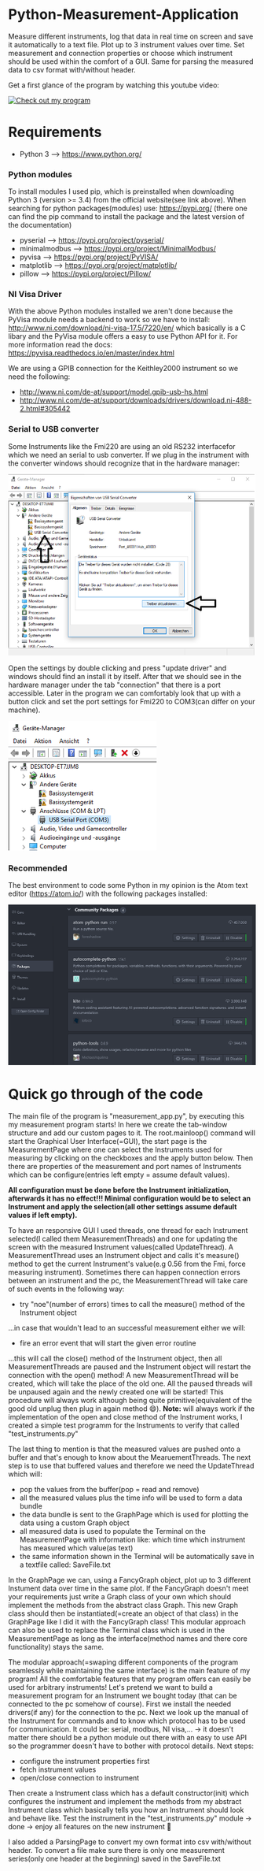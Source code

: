 # Python-Measurement-Application
Measure different instruments, log that data in real time on screen and save it automatically to a text file. 
Plot up to 3 instrument values over time. Set measurement and connection properties or choose which instrument should be
used within the comfort of a GUI. Same for parsing the measured data to csv format with/without header. 

Get a first glance of the program by watching this youtube video: 

[![Check out my program](https://img.youtube.com/vi/pmviVf1yuoM/0.jpg)](https://www.youtube.com/watch?v=pmviVf1yuoM)

# Requirements

- Python 3 --> https://www.python.org/


### Python modules
To install modules I used pip, which is preinstalled when downloading Python 3 (version >= 3.4) from the official
website(see link above). When searching for python packages(modules) use: https://pypi.org/ (there one can find the
pip command to install the package and the latest version of the documentation)

- pyserial --> https://pypi.org/project/pyserial/
- minimalmodbus --> https://pypi.org/project/MinimalModbus/
- pyvisa --> https://pypi.org/project/PyVISA/
- matplotlib --> https://pypi.org/project/matplotlib/
- pillow --> https://pypi.org/project/Pillow/

### NI Visa Driver
With the above Python modules installed we aren't done because the PyVisa module needs a backend to work so we 
have to install: http://www.ni.com/download/ni-visa-17.5/7220/en/ which basically is a C libary and the PyVisa
module offers a easy to use Python API for it. For more information read the docs: https://pyvisa.readthedocs.io/en/master/index.html

We are using a GPIB connection for the Keithley2000 instrument so we need the following:

- http://www.ni.com/de-at/support/model.gpib-usb-hs.html
- http://www.ni.com/de-at/support/downloads/drivers/download.ni-488-2.html#305442

### Serial to USB converter
Some Instruments like the Fmi220 are using an old RS232 interfacefor which we need an serial to usb converter.
If we plug in the instrument with the converter windows should recognize that in the hardware manager: 

![](doc_images/driver_serial_converter.png)

Open the settings by double clicking and press "update driver" and windows should find an install it by itself. After that
we should see in the hardware manager under the tab "connection" that there is a port accessible. Later in the program we 
can comfortably look that up with a button click and set the port settings for Fmi220 to COM3(can differ on your machine). 

![](doc_images/successful_driver_installation.png)

### Recommended
The best environment to code some Python in my opinion is the Atom text editor (https://atom.io/) with
the following packages installed:

![](doc_images/atom_packages.png)

 
# Quick go through of the code
The main file of the program is "measurement_app.py", by executing this my measurement program
starts! In here we create the tab-window structure and add our custom pages to it.
The root.mainloop() command will start the Graphical User Interface(=GUI), the start page
is the MeasurementPage where one can select the Instruments used for measuring by clicking
on the checkboxes and the apply button below. Then there are properties of the measurement and
port names of Instruments which can be configure(entries left empty = assume default values).

**All configuration must be done before the Instrument initialization, afterwards it has no effect!!!
Minimal configuration would be to select an Instrument and apply the selection(all other settings
assume default values if left empty).**

To have an responsive GUI I used threads, one thread for each Instrument selected(I called them 
MeasurementThreads) and one for updating the screen with the measured Instrument values(called
UpdateThread). A MeasurementThread uses an Instrument object and calls it's measure() method
to get the current Instrument's value(e.g 0.56 from the Fmi, force measuring instrument). Sometimes 
there can happen connection errors between an instrument and the pc, the MeasurementThread will take
care of such events in the following way:
- try "noe"(number of errors) times to call the measure() method of the Instrument object

...in case that wouldn't lead to an successful measurement either we will:

- fire an error event that will start the given error routine 

...this will call the close() method of the Instrument object, then all MeasurementThreads are 
paused and the Instrument object will restart the connection with the open() method! A new 
MeasurementThread will be created, which will take the place of the old one. All the paused threads
will be unpaused again and the newly created one will be started!
This procedure will always work although being quite primitive(equivalent of the good old
unplug then plug in again method :smile:).
**Note:** will always work if the implementation of the open and close method of the Instrument works,
I created a simple test programm for the Instruments to verify that called "test_instruments.py"

The last thing to mention is that the measured values are pushed onto a buffer and that's 
enough to know about the MearuementThreads. The next step is to use that buffered values and 
therefore we need the UpdateThread which will:

- pop the values from the buffer(pop = read and remove)
- all the measured values plus the time info will be used to form a data bundle 
- the data bundle is sent to the GraphPage which is used for plotting the data using a 
custom Graph object
- all measured data is used to populate the Terminal on the MeasurementPage with information
like: which time which instrument has measured which value(as text)
- the same information shown in the Terminal will be automatically save in a textfile called: SaveFile.txt

In the GraphPage we can, using a FancyGraph object, plot up to 3 different Instument data over
time in the same plot. If the FancyGraph doesn't meet your requirements just write a Graph class
of your own which should implement the methods from the abstract class Graph. This new Graph class 
should then be instantiated(=create an object of that class) in the GraphPage like I did it with
the FancyGraph class! This modular approach can also be used to replace the Terminal class which is
used in the MeasurementPage as long as the interface(method names and there core functionality) stays the
same.

The modular approach(=swaping different components of the program seamlessly while maintaining the same interface) 
is the main feature of my program! All the comfortable features that my program offers can easily be used for 
arbitrary instruments! Let's pretend we want to build a measurement program for an Instrument we bought today (that
can be connected to the pc somehow of course). First we install the needed drivers(if any) for the connection to the pc.
Next we look up the manual of the Instrument for commands and to know which protocol has to be used for communication.
It could be: serial, modbus, NI visa,... -> it doesn't matter there should be a python module out there with an easy to 
use API so the programmer doesn't have to bother with protocol details. Next steps:

- configure the instrument properties first 
- fetch instrument values 
- open/close connection to instrument

Then create a Instrument class which has a default constructor(init) which configures the instrument and implement the methods 
from my abstract Instrument class which basically tells you how an Instrument should look and behave like.
Test the instrument in the "test_instruments.py" module -> done -> enjoy all features on the new instrument :muscle:

I also added a ParsingPage to convert my own format into csv with/without header. To convert a file make sure there is
only one measurement series(only one header at the beginning) saved in the SaveFile.txt
